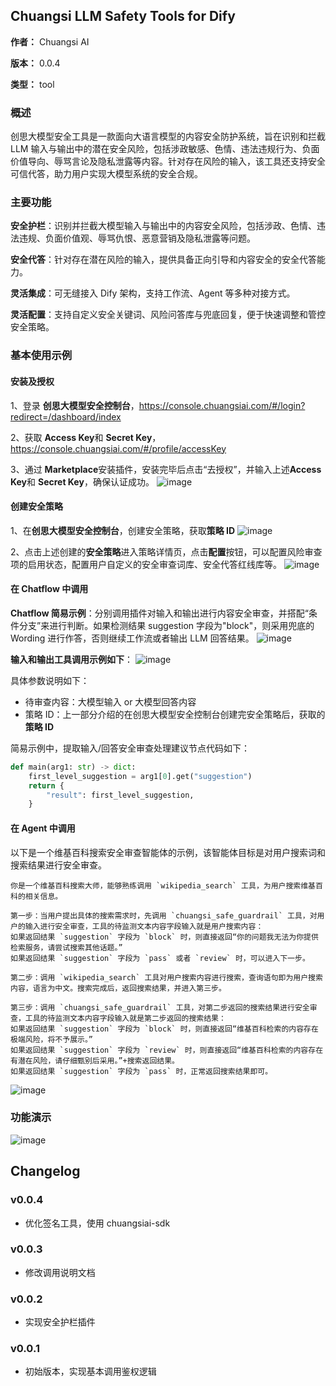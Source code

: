 ## Chuangsi LLM Safety Tools for Dify

**作者：** Chuangsi AI

**版本：** 0.0.4

**类型：** tool

### 概述

创思大模型安全工具是一款面向大语言模型的内容安全防护系统，旨在识别和拦截 LLM 输入与输出中的潜在安全风险，包括涉政敏感、色情、违法违规行为、负面价值导向、辱骂言论及隐私泄露等内容。针对存在风险的输入，该工具还支持安全可信代答，助力用户实现大模型系统的安全合规。

### 主要功能

**安全护栏**：识别并拦截大模型输入与输出中的内容安全风险，包括涉政、色情、违法违规、负面价值观、辱骂仇恨、恶意营销及隐私泄露等问题。

**安全代答**：针对存在潜在风险的输入，提供具备正向引导和内容安全的安全代答能力。

**灵活集成**：可无缝接入 Dify 架构，支持工作流、Agent 等多种对接方式。

**灵活配置**：支持自定义安全关键词、风险问答库与兜底回复，便于快速调整和管控安全策略。

### 基本使用示例

#### 安装及授权

1、登录 **创思大模型安全控制台**，https://console.chuangsiai.com/#/login?redirect=/dashboard/index

2、获取 **Access Key**和 **Secret Key**， https://console.chuangsiai.com/#/profile/accessKey

3、通过 **Marketplace**安装插件，安装完毕后点击“去授权”，并输入上述**Access Key**和 **Secret Key**，确保认证成功。
![image](https://github.com/user-attachments/assets/e47fa2dc-d12c-46cf-8e33-8cc56ea26200)

#### 创建安全策略

1、在**创思大模型安全控制台**，创建安全策略，获取**策略 ID**
![image](https://github.com/user-attachments/assets/7242c7c9-a0fc-4785-86cc-dad029d8da63)

2、点击上述创建的**安全策略**进入策略详情页，点击**配置**按钮，可以配置风险审查项的启用状态，配置用户自定义的安全审查词库、安全代答红线库等。
![image](https://github.com/user-attachments/assets/d6cf7f73-223b-4fa7-8239-ea1f352574f6)

#### 在 Chatflow 中调用

**Chatflow 简易示例**：分别调用插件对输入和输出进行内容安全审查，并搭配“条件分支”来进行判断。如果检测结果 suggestion 字段为"block"，则采用兜底的 Wording 进行作答，否则继续工作流或者输出 LLM 回答结果。
![image](https://github.com/user-attachments/assets/bce0edb5-3ec6-497e-8206-b95a385bd070)

**输入和输出工具调用示例如下**：
![image](https://github.com/user-attachments/assets/6954a8a6-7661-481a-9e0f-5ce66a8d8c9a)

具体参数说明如下：

- 待审查内容：大模型输入 or 大模型回答内容
- 策略 ID：上一部分介绍的在创思大模型安全控制台创建完安全策略后，获取的**策略 ID**

简易示例中，提取输入/回答安全审查处理建议节点代码如下：

```python
def main(arg1: str) -> dict:
    first_level_suggestion = arg1[0].get("suggestion")
    return {
        "result": first_level_suggestion,
    }
```

#### 在 Agent 中调用

以下是一个维基百科搜索安全审查智能体的示例，该智能体目标是对用户搜索词和搜索结果进行安全审查。

```
你是一个维基百科搜索大师，能够熟练调用 `wikipedia_search` 工具，为用户搜索维基百科的相关信息。

第一步：当用户提出具体的搜索需求时，先调用 `chuangsi_safe_guardrail` 工具，对用户的输入进行安全审查，工具的待监测文本内容字段输入就是用户搜索内容：
如果返回结果 `suggestion` 字段为 `block` 时，则直接返回“你的问题我无法为你提供检索服务，请尝试搜索其他话题。”
如果返回结果 `suggestion` 字段为 `pass` 或者 `review` 时，可以进入下一步。

第二步：调用 `wikipedia_search` 工具对用户搜索内容进行搜索，查询语句即为用户搜索内容，语言为中文。搜索完成后，返回搜索结果，并进入第三步。

第三步：调用 `chuangsi_safe_guardrail` 工具，对第二步返回的搜索结果进行安全审查，工具的待监测文本内容字段输入就是第二步返回的搜索结果：
如果返回结果 `suggestion` 字段为 `block` 时，则直接返回“维基百科检索的内容存在极端风险，将不予展示。”
如果返回结果 `suggestion` 字段为 `review` 时，则直接返回“维基百科检索的内容存在有潜在风险，请仔细甄别后采用。”+搜索返回结果。
如果返回结果 `suggestion` 字段为 `pass` 时，正常返回搜索结果即可。
```

![image](https://github.com/user-attachments/assets/d86383ee-83e5-41ae-9919-c48f55fea778)

### 功能演示

![image](https://github.com/user-attachments/assets/d1d2ee0e-71fa-44bd-8aab-50dab9db889d)

## Changelog

### v0.0.4

- 优化签名工具，使用 chuangsiai-sdk

### v0.0.3

- 修改调用说明文档

### v0.0.2

- 实现安全护栏插件

### v0.0.1

- 初始版本，实现基本调用鉴权逻辑

